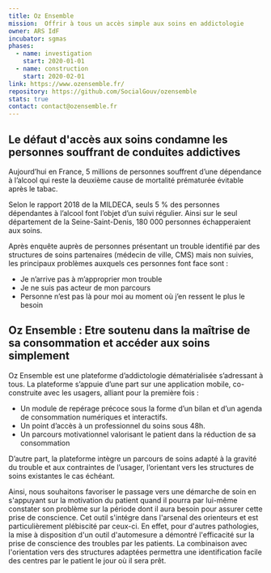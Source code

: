 ```yaml
---
title: Oz Ensemble
mission:  Offrir à tous un accès simple aux soins en addictologie
owner: ARS IdF
incubator: sgmas
phases:
  - name: investigation
    start: 2020-01-01 
  - name: construction
    start: 2020-02-01 
link: https://www.ozensemble.fr/
repository: https://github.com/SocialGouv/ozensemble
stats: true
contact: contact@ozensemble.fr
---
```


##   Le défaut d'accès aux soins condamne les personnes souffrant de conduites addictives

Aujourd’hui en France, 5 millions de personnes souffrent d’une dépendance à l’alcool qui reste la deuxième cause de mortalité prématurée évitable après le tabac.  

Selon le rapport 2018 de la MILDECA, seuls 5 % des personnes dépendantes à l’alcool font
l’objet d’un suivi régulier. Ainsi sur le seul département de la Seine-Saint-Denis, 180 000
personnes échapperaient aux soins.

Après enquête auprès de personnes présentant un trouble identifié par des structures de soins partenaires (médecin de ville, CMS) mais non suivies, les principaux problèmes auxquels ces personnes font face sont :
- Je n’arrive pas à m’approprier mon trouble
- Je ne suis pas acteur de mon parcours
- Personne n’est pas là pour moi au moment où j’en ressent le plus le besoin

## Oz Ensemble : Etre soutenu dans la maîtrise de sa consommation et accéder aux soins simplement

Oz Ensemble est une plateforme d’addictologie dématérialisée s’adressant à tous.
La plateforme s’appuie d’une part sur une application mobile, co-construite avec les usagers, alliant pour la première fois :
- Un module de repérage précoce sous la forme d’un bilan et d’un agenda de consommation numériques et interactifs.
- Un point d’accès à un professionnel du soins sous 48h.
- Un parcours motivationnel valorisant le patient dans la réduction de sa consommation

D’autre part, la plateforme intègre un parcours de soins adapté à la gravité du trouble et aux contraintes de l’usager, l’orientant vers les structures de soins existantes le cas échéant.

Ainsi, nous souhaitons favoriser le passage vers une démarche de soin en s'appuyant sur la motivation du patient quand il pourra par lui-même constater son problème sur la période dont il aura besoin pour assurer cette prise de conscience.
Cet outil s'intégre dans l'arsenal des orienteurs et est particulièrement plébiscité par ceux-ci. En effet, pour d'autres pathologies, la mise à disposition d'un outil d'automesure a démontré l'efficacité sur la prise de conscience des troubles par les patients.
La combinaison avec l'orientation vers des structures adaptées permettra une identification facile des centres par le patient le jour où il sera prêt.
